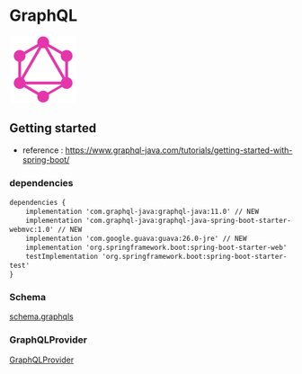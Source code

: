 # GraphQL

![GraphQL](/doc/img/logo.png)

## Getting started
- reference : https://www.graphql-java.com/tutorials/getting-started-with-spring-boot/

### dependencies

```
dependencies {
    implementation 'com.graphql-java:graphql-java:11.0' // NEW
    implementation 'com.graphql-java:graphql-java-spring-boot-starter-webmvc:1.0' // NEW
    implementation 'com.google.guava:guava:26.0-jre' // NEW
    implementation 'org.springframework.boot:spring-boot-starter-web'
    testImplementation 'org.springframework.boot:spring-boot-starter-test'
}
```

### Schema

[schema.graphqls](https://github.com/hotire/spring-graphql/blob/master/src/main/resources/schema.graphqls)

### GraphQLProvider

[GraphQLProvider](https://github.com/hotire/spring-graphql/blob/master/src/main/java/com/github/hotire/graphql/GraphQLProvider.java)

 